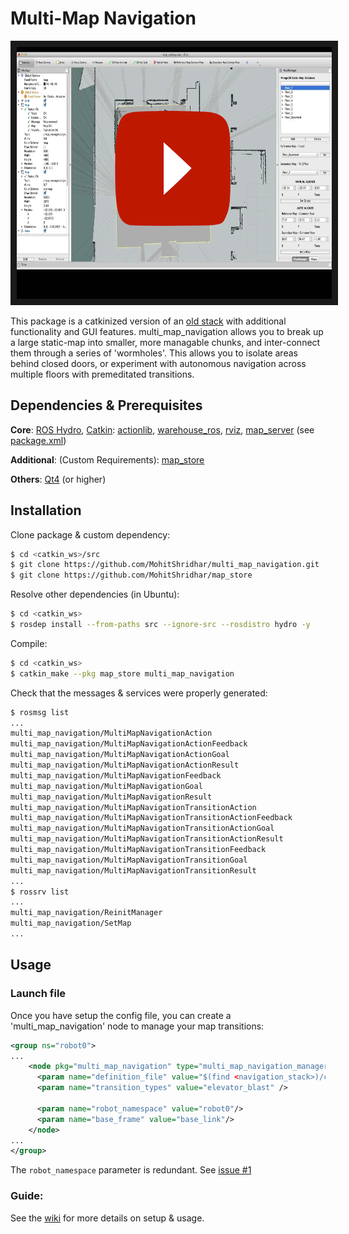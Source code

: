 Multi-Map Navigation
====================

<p align="middle">
    <a href="http://www.youtube.com/watch?feature=player_embedded&v=2hI9hNIvbrc
    " target="_blank"><img src="images/thumbnail.png"
    alt="IMAGE ALT TEXT HERE" width="718" height="403" border="10"/></a>
</p>

This package is a catkinized version of an [old stack](http://wiki.ros.org/multi_map_navigation) with additional functionality and GUI features. multi_map_navigation allows you to break up a large static-map into smaller, more managable chunks, and inter-connect them through a series of 'wormholes'. This allows you to isolate areas behind closed doors, or experiment with autonomous navigation across multiple floors with premeditated transitions.

## Dependencies & Prerequisites

**Core**: [ROS Hydro](http://wiki.ros.org/hydro), [Catkin](http://wiki.ros.org/catkin): [actionlib](http://wiki.ros.org/actionlib), [warehouse_ros](http://wiki.ros.org/warehouse_ros), [rviz](http://wiki.ros.org/rviz), [map_server](http://wiki.ros.org/map_server) (see [package.xml](package.xml))

**Additional**: (Custom Requirements): [map_store](https://github.com/MohitShridhar/mapstore)

**Others**: [Qt4](http://qt-project.org/) (or higher)

## Installation
Clone package & custom dependency:
```bash
$ cd <catkin_ws>/src
$ git clone https://github.com/MohitShridhar/multi_map_navigation.git
$ git clone https://github.com/MohitShridhar/map_store
```

Resolve other dependencies (in Ubuntu):
```bash
$ cd <catkin_ws>
$ rosdep install --from-paths src --ignore-src --rosdistro hydro -y
```

Compile:
```bash
$ cd <catkin_ws>
$ catkin_make --pkg map_store multi_map_navigation
```

Check that the messages & services were properly generated:
```bash
$ rosmsg list
...
multi_map_navigation/MultiMapNavigationAction
multi_map_navigation/MultiMapNavigationActionFeedback
multi_map_navigation/MultiMapNavigationActionGoal
multi_map_navigation/MultiMapNavigationActionResult
multi_map_navigation/MultiMapNavigationFeedback
multi_map_navigation/MultiMapNavigationGoal
multi_map_navigation/MultiMapNavigationResult
multi_map_navigation/MultiMapNavigationTransitionAction
multi_map_navigation/MultiMapNavigationTransitionActionFeedback
multi_map_navigation/MultiMapNavigationTransitionActionGoal
multi_map_navigation/MultiMapNavigationTransitionActionResult
multi_map_navigation/MultiMapNavigationTransitionFeedback
multi_map_navigation/MultiMapNavigationTransitionGoal
multi_map_navigation/MultiMapNavigationTransitionResult
...
$ rossrv list
...
multi_map_navigation/ReinitManager
multi_map_navigation/SetMap
...
```

## Usage

### Launch file

Once you have setup the config file, you can create a 'multi_map_navigation' node to manage your map transitions:
```xml
<group ns="robot0">
...
    <node pkg="multi_map_navigation" type="multi_map_navigation_manager.py" name="multi_map_navigation" output="screen">
      <param name="definition_file" value="$(find <navigation_stack>)/config/<config>.yaml" />
      <param name="transition_types" value="elevator_blast" />

      <param name="robot_namespace" value="robot0"/>
      <param name="base_frame" value="base_link"/>
    </node>
...
</group>
```
The `robot_namespace` parameter is redundant. See [issue #1](/../../issues/1)
### Guide:

See the [wiki](https://github.com/MohitShridhar/multi_map_navigation/wiki/User-Guide) for more details on setup & usage.